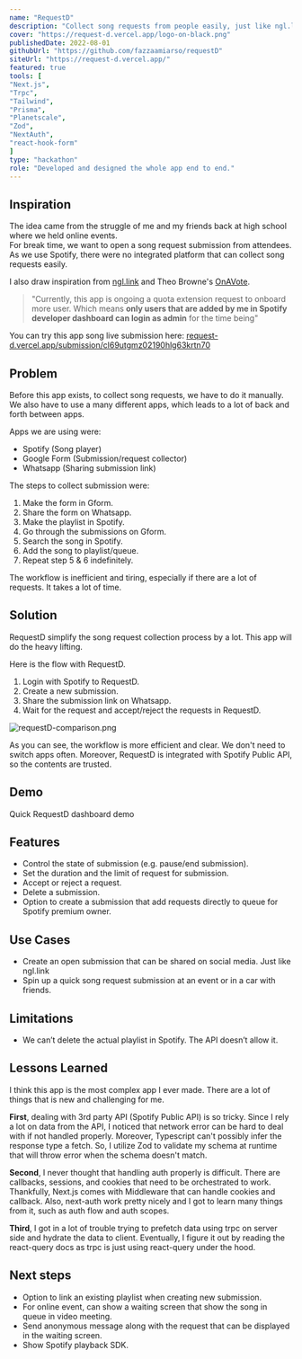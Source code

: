 ```yaml
---
name: "RequestD"
description: "Collect song requests from people easily, just like ngl.link but integrated with spotify API. Made for Hashnode X Planetscale hackathon"
cover: "https://request-d.vercel.app/logo-on-black.png"
publishedDate: 2022-08-01
githubUrl: "https://github.com/fazzaamiarso/requestD"
siteUrl: "https://request-d.vercel.app/"
featured: true
tools: [
"Next.js",
"Trpc",
"Tailwind",
"Prisma",
"Planetscale",
"Zod",
"NextAuth",
"react-hook-form"
]
type: "hackathon"
role: "Developed and designed the whole app end to end."
---
```


## Inspiration

The idea came from the struggle of me and my friends back at high school where we held online events.  
For break time, we want to open a song request submission from attendees. As we use Spotify, there were no integrated platform that can collect song requests easily.

I also draw inspiration from [ngl.link](https://ngl.link) and Theo Browne's [OnAVote](https://github.com/TheoBr/OnAVote/tree/259026b5405b3895914bc739bcfb2ed36d262f68).

> "Currently, this app is ongoing a quota extension request to onboard more user. Which means **only users that are added by me in Spotify developer dashboard can login as admin** for the time being"

You can try this app song live submission here: [request-d.vercel.app/submission/cl69utgmz02190hlg63krtn70](https://request-d.vercel.app/submission/cl69utgmz02190hlg63krtn70)

## Problem

Before this app exists, to collect song requests, we have to do it manually. We also have to use a many different apps, which leads to a lot of back and forth between apps.

Apps we are using were:

- Spotify (Song player)
- Google Form (Submission/request collector)
- Whatsapp (Sharing submission link)

The steps to collect submission were:

1. Make the form in Gform.
2. Share the form on Whatsapp.
3. Make the playlist in Spotify.
4. Go through the submissions on Gform.
5. Search the song in Spotify.
6. Add the song to playlist/queue.
7. Repeat step 5 & 6 indefinitely.

The workflow is inefficient and tiring, especially if there are a lot of requests. It takes a lot of time.

## Solution

RequestD simplify the song request collection process by a lot. This app will do the heavy lifting.

Here is the flow with RequestD.

1. Login with Spotify to RequestD.
2. Create a new submission.
3. Share the submission link on Whatsapp.
4. Wait for the request and accept/reject the requests in RequestD.

![requestD-comparison.png](https://cdn.hashnode.com/res/hashnode/image/upload/v1659295237654/kBxm7Ggl1.png)

As you can see, the workflow is more efficient and clear. We don't need to switch apps often. Moreover, RequestD is integrated with Spotify Public API, so the contents are trusted.

## Demo

Quick RequestD dashboard demo

<!-- <YoutubeEmbed id='7EbzpdQPMAE' title='Requestd admin dashboard demo video' /> -->

## Features

- Control the state of submission (e.g. pause/end submission).
- Set the duration and the limit of request for submission.
- Accept or reject a request.
- Delete a submission.
- Option to create a submission that add requests directly to queue for Spotify premium owner.

## Use Cases

- Create an open submission that can be shared on social media. Just like ngl.link
- Spin up a quick song request submission at an event or in a car with friends.

## Limitations

- We can’t delete the actual playlist in Spotify. The API doesn’t allow it.

## Lessons Learned

I think this app is the most complex app I ever made. There are a lot of things that is new and challenging for me.

**First**, dealing with 3rd party API (Spotify Public API) is so tricky. Since I rely a lot on data from the API, I noticed
that network error can be hard to deal with if not handled properly. Moreover, Typescript can't possibly infer the response
type a fetch. So, I utilize Zod to validate my schema at runtime that will throw error when the schema doesn't match.

**Second**, I never thought that handling auth properly is difficult. There are callbacks, sessions, and cookies that need to
be orchestrated to work. Thankfully, Next.js comes with Middleware that can handle cookies and callback. Also, next-auth
work pretty nicely and I got to learn many things from it, such as auth flow and auth scopes.

**Third**, I got in a lot of trouble trying to prefetch data using trpc on server side and hydrate the data to client.
Eventually, I figure it out by reading the react-query docs as trpc is just using react-query under the hood.

## Next steps

- Option to link an existing playlist when creating new submission.
- For online event, can show a waiting screen that show the song in queue in video meeting.
- Send anonymous message along with the request that can be displayed in the waiting screen.
- Show Spotify playback SDK.
